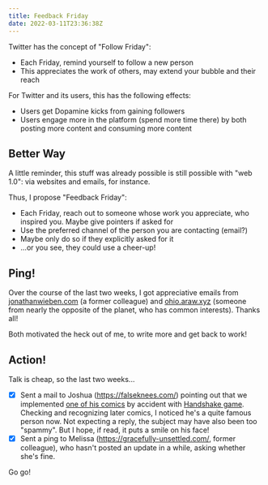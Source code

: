 ```yaml
---
title: Feedback Friday
date: 2022-03-11T23:36:38Z
---
```


Twitter has the concept of "Follow Friday":

* Each Friday, remind yourself to follow a new person
* This appreciates the work of others, may extend your bubble and their reach

For Twitter and its users, this has the following effects:

* Users get Dopamine kicks from gaining followers
* Users engage more in the platform (spend more time there) by both posting more content and consuming more content

## Better Way

A little reminder, this stuff was already possible is still possible with "web 1.0": via websites and emails, for instance.

Thus, I propose "Feedback Friday":

* Each Friday, reach out to someone whose work you appreciate, who inspired you. Maybe give pointers if asked for
* Use the preferred channel of the person you are contacting (email?)
* Maybe only do so if they explicitly asked for it
* ...or you see, they could use a cheer-up!

## Ping!

Over the course of the last two weeks, I got appreciative emails from [jonathanwieben.com](https://jonathanwieben.com/) (a former colleague) and [ohio.araw.xyz](https://ohio.araw.xyz/) (someone from nearly the opposite of the planet, who has common interests). Thanks all!

Both motivated the heck out of me, to write more and get back to work!

## Action!

Talk is cheap, so the last two weeks...

- [x] Sent a mail to Joshua (https://falseknees.com/) pointing out that we implemented [one of his comics](https://falseknees.com/111.html) by accident with [Handshake game](https://oliz.io/handshake/). Checking and recognizing later comics, I noticed he's a quite famous person now. Not expecting a reply, the subject may have also been too "spammy". But I hope, if read, it puts a smile on his face!
- [x] Sent a ping to Melissa (https://gracefully-unsettled.com/, former colleague), who hasn't posted an update in a while, asking whether she's fine.

Go go!
